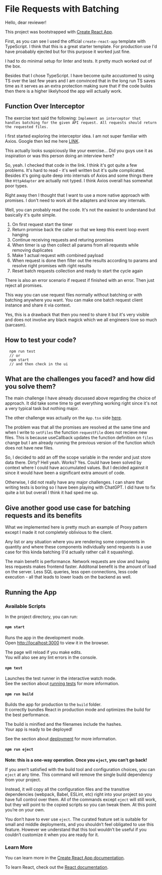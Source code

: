 # File Requests with Batching
Hello, dear reviewer!

This project was bootstrapped with [Create React App](https://github.com/facebook/create-react-app).

First, as you can see I used the official `create-react-app` template with TypeScript. I think that this is a great starter template. For production use I'd have proabably ejected but for this purpose it worked just fine.

I had to do minimal setup for linter and tests. It pretty much worked out of the box.

Besides that I chose TypeScript. I have become quite accustomed to using TS over the last few years and I am convinced that in the long run TS saves time as it serves as an extra protection making sure that if the code builds then there is a higher likelyhood the app will actually work.

## Function Over Interceptor
The exercise text said the following: `Implement an interceptor that handles batching for the given API request. All requests should return the requested files.`

I first started exploring the interceptor idea. I am not super familiar with Axios. Google then led me here [LINK](https://github.com/calinortan/batch-request-interceptor/blob/master/src/interceptor.js).

This actually looks suspiciously like your exercise... Did you guys use it as inspiration or was this person doing an interview here?

So, yeah. I checked that code in the link. I think it's got quite a few problems. It's hard to read - it's well written but it's quite complicated. Besides it's going quite deep into internals of Axios and some things there like `HttpAdapter` are actually not typed. I think Axios overall has somewhat poor types.

Right away then I thought that I want to use a more native approach with promises. I don't need to work all the adapters and know any internals.

Well, you can probably read the code. It's not the easiest to understand but basically it's quite simple.
1. On first request start the timer
2. Return promise back the caller so that we keep this event loop event hanging
3. Continue receiving requests and returing promises
4. When timer is up then collect all params from all requests while removing duplicates
5. Make 1 actual request with combined payload
6. When request is done then filter out the results according to params and resolve right promises with right results
7. Reset batch requests collection and ready to start the cycle again

There is also an error scenario if request if finished with an error. Then just reject all promises.

This way you can use request files normally without batching or with batching anywhere you want. You can make one batch request client instance and share it via context.

Yes, this is a drawback that then you need to share it but it's very visible and does not involve any black magick which we all engineers love so much (sarcasm).

## How to test your code?

```
  npm run test
  // or
  npm start
  // and then check in the ui
```

## What are the challenges you faced? and how did you solve them?
The main challenge I have already discussed above regarding the choice of approach. It did take some time to get everything working right since it's not a very typical task but nothing major.

The other challenge was actually on the `App.tsx` side [here](https://github.com/allhaker/batch-requests/blob/exercise/src/App.tsx#L9).

The problem was that all the promises are resolved at the same time and when I write to `setFiles` the function `requestFile` does not recieve new files. This is because useCallback updates the function definition on `files` change but I am already running the previous version of the function which does not have new files.

So, I decided to add an off the scope variable in the render and just store data there. Dirty? Hell yeah. Works? Yes. Could have been solved by context where I could have accumulated values. But I decided against it since it would have been a significant extra amount of code.

Otherwise, I did not really have any major challenges. I can share that writing tests is boring so I have been playing with ChatGPT. I did have to fix quite a lot but overall I think it had sped me up.

## Give another good use case for batching requests and its benefits
What we implemented here is pretty much an example of Proxy pattern except I made it not completely oblivious to the client.

Any list or any situation where you are rendering some components in quantity and where these components individually send requests is a use case for this kinda batching (I'd actually rather call it squashing).

The main benefit is performance. Network requests are slow and having less requests makes frontend faster. Additonal benefit is the amount of load on the server. Less SQL queries, less open connections, less code execution - all that leads to lower loads on the backend as well.

## Running the App
### Available Scripts

In the project directory, you can run:

#### `npm start`

Runs the app in the development mode.\
Open [http://localhost:3000](http://localhost:3000) to view it in the browser.

The page will reload if you make edits.\
You will also see any lint errors in the console.

#### `npm test`

Launches the test runner in the interactive watch mode.\
See the section about [running tests](https://facebook.github.io/create-react-app/docs/running-tests) for more information.

#### `npm run build`

Builds the app for production to the `build` folder.\
It correctly bundles React in production mode and optimizes the build for the best performance.

The build is minified and the filenames include the hashes.\
Your app is ready to be deployed!

See the section about [deployment](https://facebook.github.io/create-react-app/docs/deployment) for more information.

#### `npm run eject`

**Note: this is a one-way operation. Once you `eject`, you can’t go back!**

If you aren’t satisfied with the build tool and configuration choices, you can `eject` at any time. This command will remove the single build dependency from your project.

Instead, it will copy all the configuration files and the transitive dependencies (webpack, Babel, ESLint, etc) right into your project so you have full control over them. All of the commands except `eject` will still work, but they will point to the copied scripts so you can tweak them. At this point you’re on your own.

You don’t have to ever use `eject`. The curated feature set is suitable for small and middle deployments, and you shouldn’t feel obligated to use this feature. However we understand that this tool wouldn’t be useful if you couldn’t customize it when you are ready for it.

### Learn More

You can learn more in the [Create React App documentation](https://facebook.github.io/create-react-app/docs/getting-started).

To learn React, check out the [React documentation](https://reactjs.org/).
